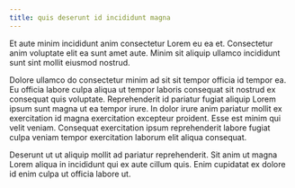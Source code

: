 ```yaml
---
title: quis deserunt id incididunt magna
---
```


Et aute minim incididunt anim consectetur Lorem eu ea et. Consectetur anim voluptate elit ea sunt amet aute. Minim sit aliquip ullamco incididunt sunt sint mollit eiusmod nostrud.

Dolore ullamco do consectetur minim ad sit sit tempor officia id tempor ea. Eu officia labore culpa aliqua ut tempor laboris consequat sit nostrud ex consequat quis voluptate. Reprehenderit id pariatur fugiat aliquip Lorem ipsum sunt magna ut ea tempor irure. In dolor irure anim pariatur mollit ex exercitation id magna exercitation excepteur proident. Esse est minim qui velit veniam. Consequat exercitation ipsum reprehenderit labore fugiat culpa veniam tempor exercitation laborum elit aliqua consequat.

Deserunt ut ut aliquip mollit ad pariatur reprehenderit. Sit anim ut magna Lorem aliqua in incididunt qui ex aute cillum quis. Enim cupidatat ex dolore id enim culpa ut officia labore ut.